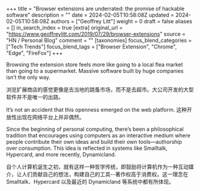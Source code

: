 +++
title = "Browser extensions are underrated: the promise of hackable software"
description = ""
date = 2024-02-05T10:58:08Z
updated = 2024-02-05T10:58:08Z
authors = ["Geoffrey Litt"]
weight = 0
draft = false
aliases = []
in_search_index = true
[extra]
original_url = "https://www.geoffreylitt.com/2019/07/29/browser-extensions"
source = "HN / Personal Blog"
comment = ""
[taxonomies]
focus_blend_categories = ["Tech Trends"]
focus_blend_tags = ["Browser Extension", "Chrome", "Edge", "FireFox"]
+++

Browsing the extension store feels more like going to a local flea market than going to a supermarket. Massive software built by huge companies isn’t the only way.

浏览扩展商店的感觉更像是去当地的跳蚤市场，而不是去超市。大公司开发的大型软件并不是唯一的出路。

It’s not an accident that this openness emerged on the web platform.
这种开放性出现在网络平台上并非偶然。

Since the beginning of personal computing, there’s been a philosophical tradition that encourages using computers as an interactive medium where people contribute their own ideas and build their own tools—authorship over consumption. This idea is reflected in systems like Smalltalk, Hypercard, and more recently, Dynamicland.

自个人计算机诞生之初，就有这样一种哲学传统，即鼓励将计算机作为一种互动媒介，让人们贡献自己的想法，构建自己的工具--著作权高于消费权。这一理念在 Smalltalk、Hypercard 以及最近的 Dynamicland 等系统中都有所体现。
